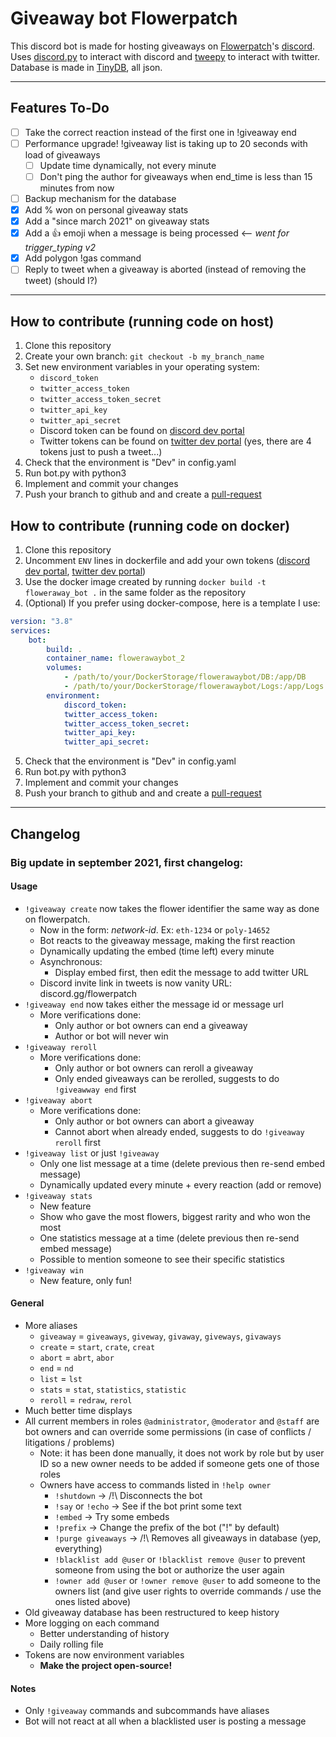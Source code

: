 # Giveaway bot Flowerpatch


This discord bot is made for hosting giveaways on [Flowerpatch](flowerpatch.app)'s [discord](discord.gg/flowerpatch). Uses [discord.py](discordpy.readthedocs.io/) to interact with discord and [tweepy](https://docs.tweepy.org/en/stable/) to interact with twitter. Database is made in [TinyDB](https://tinydb.readthedocs.io/en/latest/), all json.

---

## Features To-Do

- [ ] Take the correct reaction instead of the first one in !giveaway end
- [ ] Performance upgrade! !giveaway list is taking up to 20 seconds with load of giveaways
  - [ ] Update time dynamically, not every minute
  - [ ] Don't ping the author for giveaways when end_time is less than 15 minutes from now
- [ ] Backup mechanism for the database
- [x] Add % won on personal giveaway stats
- [x] Add a "since march 2021" on giveaway stats
- [x] Add a :thumbsup: emoji when a message is being processed <-- *went for trigger_typing v2*
- [x] Add polygon !gas command
- [ ] Reply to tweet when a giveaway is aborted (instead of removing the tweet) (should I?)

---
## How to contribute (running code on host)
1. Clone this repository
2. Create your own branch: `git checkout -b my_branch_name` 
3. Set new environment variables in your operating system:
    - `discord_token`
    - `twitter_access_token`
    - `twitter_access_token_secret`
    - `twitter_api_key`
    - `twitter_api_secret`
    - Discord token can be found on [discord dev portal](https://discord.com/developers/applications)
    - Twitter tokens can be found on [twitter dev portal](https://developer.twitter.com/en/portal/dashboard) (yes, there are 4 tokens just to push a tweet...)
4. Check that the environment is "Dev" in config.yaml
5. Run bot.py with python3
6. Implement and commit your changes
7. Push your branch to github and and create a [pull-request](https://github.com/Aiscargeauh/Flowerawaybot/pulls)

## How to contribute (running code on docker)
1. Clone this repository
2. Uncomment `ENV` lines in dockerfile and add your own tokens ([discord dev portal](https://discord.com/developers/applications), [twitter dev portal](https://developer.twitter.com/en/portal/dashboard))
3. Use the docker image created by running `docker build -t floweraway_bot .` in the same folder as the repository
4. (Optional) If you prefer using docker-compose, here is a template I use: 
```yaml
version: "3.8"
services:
    bot:
        build: .
        container_name: flowerawaybot_2
        volumes:
            - /path/to/your/DockerStorage/flowerawaybot/DB:/app/DB
            - /path/to/your/DockerStorage/flowerawaybot/Logs:/app/Logs
        environment:
            discord_token: 
            twitter_access_token: 
            twitter_access_token_secret: 
            twitter_api_key: 
            twitter_api_secret: 
```
5. Check that the environment is "Dev" in config.yaml
6. Run bot.py with python3
7. Implement and commit your changes
8. Push your branch to github and and create a [pull-request](https://github.com/Aiscargeauh/Flowerawaybot/pulls)

---
## Changelog 

### Big update in september 2021, first changelog:

#### Usage

 - `!giveaway create` now takes the flower identifier the same way as done on flowerpatch.
   - Now in the form: *network-id*. Ex: `eth-1234` or `poly-14652`
   - Bot reacts to the giveaway message, making the first reaction
   - Dynamically updating the embed (time left) every minute
   - Asynchronous:
     - Display embed first, then edit the message to add twitter URL
   - Discord invite link in tweets is now vanity URL: discord.gg/flowerpatch
 - `!giveaway end` now takes either the message id or message url
   - More verifications done:
     - Only author or bot owners can end a giveaway
     - Author or bot will never win
 - `!giveaway reroll`
   - More verifications done:
     - Only author or bot owners can reroll a giveaway
     - Only ended giveaways can be rerolled, suggests to do `!giveawway end` first
 - `!giveaway abort`
   - More verifications done:
     - Only author or bot owners can abort a giveaway
     - Cannot abort when already ended, suggests to do `!giveaway reroll` first
 - `!giveaway list` or just `!giveaway`
   - Only one list message at a time (delete previous then re-send embed message)
   - Dynamically updated every minute + every reaction (add or remove)
 - `!giveaway stats`
   - New feature
   - Show who gave the most flowers, biggest rarity and who won the most
   - One statistics message at a time (delete previous then re-send embed message)
   - Possible to mention someone to see their specific statistics
 - `!giveaway win`
   - New feature, only fun!
#### General

 - More aliases
   - `giveaway` = `giveaways`, `giveway`, `givaway`, `giveways`, `givaways`
   - `create` = `start`, `crate`, `creat`
   - `abort` = `abrt`, `abor`
   - `end` = `nd`
   - `list` = `lst`
   - `stats` = `stat`, `statistics`, `statistic`
   - `reroll` = `redraw`, `rerol`
 - Much better time displays
 - All current members in roles `@administrator`, `@moderator` and `@staff` are bot owners and can override some permissions (in case of conflicts / litigations / problems)
   - Note: it has been done manually, it does not work by role but by user ID so a new owner needs to be added if someone gets one of those roles
   - Owners have access to commands listed in `!help owner`
     - `!shutdown` -> /!\ Disconnects the bot
     - `!say` or `!echo` -> See if the bot print some text
     - `!embed` -> Try some embeds
     - `!prefix` -> Change the prefix of the bot ("!" by default)
     - `!purge giveaways` -> /!\ Removes all giveaways in database (yep, everything)
     - `!blacklist add @user` or `!blacklist remove @user` to prevent someone from using the bot or authorize the user again
     - `!owner add @user` or `!owner remove @user` to add someone to the owners list (and give user rights to override commands / use the ones listed above)
 - Old giveaway database has been restructured to keep history
 - More logging on each command
   - Better understanding of history
   - Daily rolling file
 - Tokens are now environment variables
   - **Make the project open-source!**


#### Notes

- Only `!giveaway` commands and subcommands have aliases
- Bot will not react at all when a blacklisted user is posting a message